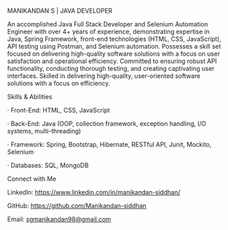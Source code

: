 MANIKANDAN S | JAVA DEVELOPER

An accomplished Java Full Stack Developer and Selenium Automation Engineer with over 4+ years of experience, demonstrating expertise in Java, Spring Framework, front-end technologies (HTML, CSS, JavaScript), API testing using Postman, and Selenium automation. Possesses a skill set focused on delivering high-quality software solutions with a focus on user satisfaction and operational efficiency. Committed to ensuring robust API functionality, conducting thorough testing, and creating captivating user interfaces. Skilled in delivering high-quality, user-oriented software solutions with a focus on efficiency.

Skills & Abilities

· Front-End: HTML, CSS, JavaScript

· Back-End: Java (OOP, collection framework, exception handling, I/O systems, multi-threading)

· Framework: Spring, Bootstrap, Hibernate, RESTful API, Junit, Mockito, Selenium

· Databases: SQL, MongoDB

Connect with Me

LinkedIn: https://www.linkedin.com/in/manikandan-siddhan/

GitHub: https://github.com/Manikandan-siddhan

Email: sgmanikandan98@gmail.com
